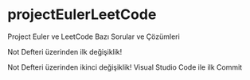 # projectEulerLeetCode
Project Euler ve LeetCode Bazı Sorular ve Çözümleri

Not Defteri üzerinden ilk değişiklik!

Not Defteri üzerinden ikinci değişiklik!
Visual Studio Code ile ilk Commit